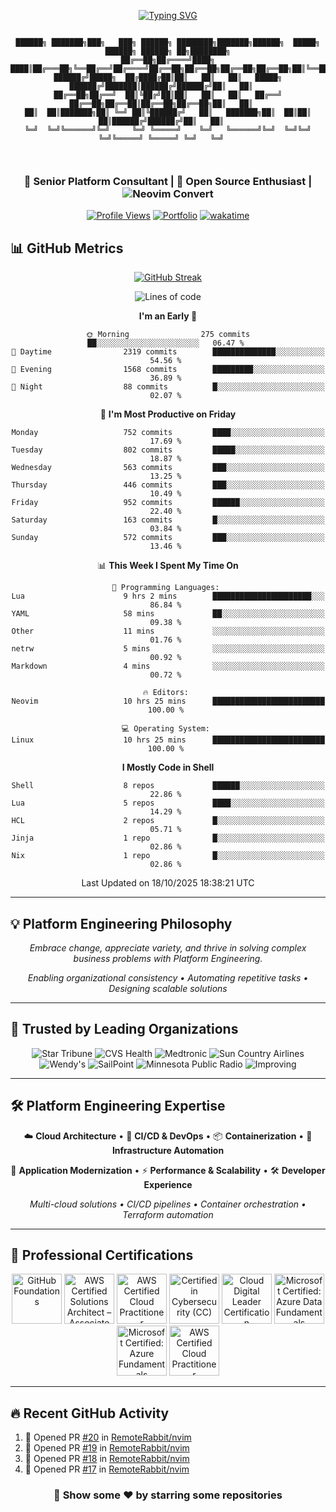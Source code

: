 <div align="center">
  
[![Typing SVG](https://readme-typing-svg.demolab.com?font=Fira+Code&duration=3000&pause=250&color=1AAD32&center=true&vCenter=true&width=435&lines=Welcome+in!;Senior+Platform+Consultant;Neovim+convert)](https://remoterabbit.io)

```

██████╗ ███████╗███╗   ███╗ ██████╗ ████████╗███████╗██████╗  █████╗ ██████╗ ██████╗ ██╗████████╗
██╔══██╗██╔════╝████╗ ████║██╔═══██╗╚══██╔══╝██╔════╝██╔══██╗██╔══██╗██╔══██╗██╔══██╗██║╚══██╔══╝
██████╔╝█████╗  ██╔████╔██║██║   ██║   ██║   █████╗  ██████╔╝███████║██████╔╝██████╔╝██║   ██║   
██╔══██╗██╔══╝  ██║╚██╔╝██║██║   ██║   ██║   ██╔══╝  ██╔══██╗██╔══██║██╔══██╗██╔══██╗██║   ██║   
██║  ██║███████╗██║ ╚═╝ ██║╚██████╔╝   ██║   ███████╗██║  ██║██║  ██║██████╔╝██████╔╝██║   ██║   
╚═╝  ╚═╝╚══════╝╚═╝     ╚═╝ ╚═════╝    ╚═╝   ╚══════╝╚═╝  ╚═╝╚═╝  ╚═╝╚═════╝ ╚═════╝ ╚═╝   ╚═╝   
                                                                                                 
                                                                                   
```

<h3>💼 Senior Platform Consultant | 🚀 Open Source Enthusiast | <img src="https://img.shields.io/badge/Neovim-%2357A143.svg?&style=for-the-badge&logo=neovim&logoColor=white" alt="Neovim" /> Convert</h3>

[![Profile Views](https://komarev.com/ghpvc/?username=remoterabbit&color=brightgreen&style=flat-square)](https://remoterabbit.io)
[![Portfolio](https://img.shields.io/badge/Portfolio-remoterabbit.io-blue?style=flat-square&logo=firefox)](https://remoterabbit.io)
[![wakatime](https://wakatime.com/badge/user/48c6d38d-93ba-460c-b4d4-7194697729bf.svg)](https://wakatime.com/@48c6d38d-93ba-460c-b4d4-7194697729bf)

</div>

## 📊 GitHub Metrics

<div align="center">

[![GitHub Streak](https://streak-stats.demolab.com/?user=remoterabbit&theme=transparent)](https://remoterabbit.io)

<!--START_SECTION:waka-->
![Lines of code](https://img.shields.io/badge/From%20Hello%20World%20I%27ve%20Written-3.6%20million%20lines%20of%20code-blue)

**I'm an Early 🐤** 

```text
🌞 Morning                275 commits         ██░░░░░░░░░░░░░░░░░░░░░░░   06.47 % 
🌆 Daytime                2319 commits        ██████████████░░░░░░░░░░░   54.56 % 
🌃 Evening                1568 commits        █████████░░░░░░░░░░░░░░░░   36.89 % 
🌙 Night                  88 commits          █░░░░░░░░░░░░░░░░░░░░░░░░   02.07 % 
```
📅 **I'm Most Productive on Friday** 

```text
Monday                   752 commits         ████░░░░░░░░░░░░░░░░░░░░░   17.69 % 
Tuesday                  802 commits         █████░░░░░░░░░░░░░░░░░░░░   18.87 % 
Wednesday                563 commits         ███░░░░░░░░░░░░░░░░░░░░░░   13.25 % 
Thursday                 446 commits         ███░░░░░░░░░░░░░░░░░░░░░░   10.49 % 
Friday                   952 commits         ██████░░░░░░░░░░░░░░░░░░░   22.40 % 
Saturday                 163 commits         █░░░░░░░░░░░░░░░░░░░░░░░░   03.84 % 
Sunday                   572 commits         ███░░░░░░░░░░░░░░░░░░░░░░   13.46 % 
```


📊 **This Week I Spent My Time On** 

```text
💬 Programming Languages: 
Lua                      9 hrs 2 mins        ██████████████████████░░░   86.84 % 
YAML                     58 mins             ██░░░░░░░░░░░░░░░░░░░░░░░   09.38 % 
Other                    11 mins             ░░░░░░░░░░░░░░░░░░░░░░░░░   01.76 % 
netrw                    5 mins              ░░░░░░░░░░░░░░░░░░░░░░░░░   00.92 % 
Markdown                 4 mins              ░░░░░░░░░░░░░░░░░░░░░░░░░   00.72 % 

🔥 Editors: 
Neovim                   10 hrs 25 mins      █████████████████████████   100.00 % 

💻 Operating System: 
Linux                    10 hrs 25 mins      █████████████████████████   100.00 % 
```

**I Mostly Code in Shell** 

```text
Shell                    8 repos             ██████░░░░░░░░░░░░░░░░░░░   22.86 % 
Lua                      5 repos             ████░░░░░░░░░░░░░░░░░░░░░   14.29 % 
HCL                      2 repos             █░░░░░░░░░░░░░░░░░░░░░░░░   05.71 % 
Jinja                    1 repo              █░░░░░░░░░░░░░░░░░░░░░░░░   02.86 % 
Nix                      1 repo              █░░░░░░░░░░░░░░░░░░░░░░░░   02.86 % 
```




 Last Updated on 18/10/2025 18:38:21 UTC
<!--END_SECTION:waka-->

</div>

---

## 💡 Platform Engineering Philosophy

<div align="center">

*Embrace change, appreciate variety, and thrive in solving complex business problems with Platform Engineering.*

*Enabling organizational consistency • Automating repetitive tasks • Designing scalable solutions*

</div>

---

## 🏢 Trusted by Leading Organizations

<div align="center">

<img src="https://img.shields.io/badge/Star%20Tribune-0066CC?style=for-the-badge&logoColor=white" alt="Star Tribune" />
<img src="https://img.shields.io/badge/CVS%20Health-CC0000?style=for-the-badge&logoColor=white" alt="CVS Health" />
<img src="https://img.shields.io/badge/Medtronic-0052CC?style=for-the-badge&logoColor=white" alt="Medtronic" />
<img src="https://img.shields.io/badge/Sun%20Country-FFD700?style=for-the-badge&color=FF6B35&logoColor=white" alt="Sun Country Airlines" />
<img src="https://img.shields.io/badge/Wendy's-E31837?style=for-the-badge&logoColor=white" alt="Wendy's" />
<img src="https://img.shields.io/badge/SailPoint-00A9CE?style=for-the-badge&logoColor=white" alt="SailPoint" />
<img src="https://img.shields.io/badge/MPR-4B0082?style=for-the-badge&logoColor=white" alt="Minnesota Public Radio" />
<img src="https://img.shields.io/badge/Improving-00A651?style=for-the-badge&logoColor=white" alt="Improving" />

</div>

---

## 🛠️ Platform Engineering Expertise

<div align="center">

☁️ **Cloud Architecture** • 🔄 **CI/CD & DevOps** • 📦 **Containerization** • 🤖 **Infrastructure Automation**

🚀 **Application Modernization** • ⚡ **Performance & Scalability** • 🛠️ **Developer Experience**

*Multi-cloud solutions • CI/CD pipelines • Container orchestration • Terraform automation*

</div>

---

## 🏅 Professional Certifications

<div align="center">

<!--START_SECTION:badges-->
<a href="https://www.credly.com/badges/6826b76e-84e5-4811-ba05-0b81951b0a4d" title="GitHub Foundations"><img src="https://images.credly.com/size/80x80/images/024d0122-724d-4c5a-bd83-cfe3c4b7a073/image.png" alt="GitHub Foundations" width="80" height="80"></a>
<a href="https://www.credly.com/badges/67017628-d340-4419-9c4f-d714a19609ec" title="AWS Certified Solutions Architect – Associate"><img src="https://images.credly.com/size/80x80/images/0e284c3f-5164-4b21-8660-0d84737941bc/image.png" alt="AWS Certified Solutions Architect – Associate" width="80" height="80"></a>
<a href="https://www.credly.com/badges/beda3bac-baed-4800-93ac-dab37e109c66" title="AWS Certified Cloud Practitioner"><img src="https://images.credly.com/size/80x80/images/00634f82-b07f-4bbd-a6bb-53de397fc3a6/image.png" alt="AWS Certified Cloud Practitioner" width="80" height="80"></a>
<a href="https://www.credly.com/badges/84eaf106-2f5b-4218-9f7f-67caae579deb" title="Certified in Cybersecurity (CC)"><img src="https://images.credly.com/size/80x80/images/2030e43f-8003-4d4b-9630-847add403c87/image.png" alt="Certified in Cybersecurity (CC)" width="80" height="80"></a>
<a href="https://www.credly.com/badges/d24a4182-43c2-4f7f-ba98-e3e6c33cd23c" title="Cloud Digital Leader Certification"><img src="https://images.credly.com/size/80x80/images/44994cda-b5b0-44cb-9a6d-d29b57163073/image.png" alt="Cloud Digital Leader Certification" width="80" height="80"></a>
<a href="https://www.credly.com/badges/d7e7486f-b75d-4ed0-8eee-eefad911be32" title="Microsoft Certified: Azure Data Fundamentals"><img src="https://images.credly.com/size/80x80/images/70eb1e3f-d4de-4377-a062-b20fb29594ea/azure-data-fundamentals-600x600.png" alt="Microsoft Certified: Azure Data Fundamentals" width="80" height="80"></a>
<a href="https://www.credly.com/badges/e9ea8291-0756-4a4c-9079-ea93efd8f670" title="Microsoft Certified: Azure Fundamentals"><img src="https://images.credly.com/size/80x80/images/be8fcaeb-c769-4858-b567-ffaaa73ce8cf/image.png" alt="Microsoft Certified: Azure Fundamentals" width="80" height="80"></a>
<a href="https://www.credly.com/badges/6446a785-465c-4f82-83dd-40b0f425b799" title="AWS Certified Cloud Practitioner"><img src="https://images.credly.com/size/80x80/images/00634f82-b07f-4bbd-a6bb-53de397fc3a6/image.png" alt="AWS Certified Cloud Practitioner" width="80" height="80"></a>
<!--END_SECTION:badges-->

</div>

---

## 🔥 Recent GitHub Activity

<!--START_SECTION:activity-->
1. 💪 Opened PR [#20](undefined) in [RemoteRabbit/nvim](https://github.com/RemoteRabbit/nvim)
2. 💪 Opened PR [#19](undefined) in [RemoteRabbit/nvim](https://github.com/RemoteRabbit/nvim)
3. 💪 Opened PR [#18](undefined) in [RemoteRabbit/nvim](https://github.com/RemoteRabbit/nvim)
4. 💪 Opened PR [#17](undefined) in [RemoteRabbit/nvim](https://github.com/RemoteRabbit/nvim)
<!--END_SECTION:activity-->

<div align="center">

### 🌟 Show some ❤️ by starring some repositories

</div>
